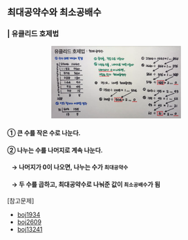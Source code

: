 ## 최대공약수와 최소공배수

### | 유클리드 호제법

<p align="center">
<img src="./img/유클리드.png" width="300" height="" /> </center> <br>
</p>

#### ① 큰 수를 작은 수로 나눈다.
#### ② 나누는 수를 나머지로 계속 나눈다.
#### &ensp; → 나머지가 0이 나오면, 나누는 수가 `최대공약수`
#### &ensp; → 두 수를 곱하고, 최대공약수로 나눠준 값이 `최소공배수`가 됨

[참고문제]
* [boj1934](https://www.acmicpc.net/problem/1934)
* [boj2609](https://www.acmicpc.net/problem/2609)
* [boj13241](https://www.acmicpc.net/problem/13241)
